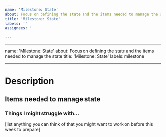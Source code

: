 ```yaml
---
name: 'Milestone: State'
about: Focus on defining the state and the items needed to manage the state
title: 'Milestone: State'
labels: ''
assignees: ''

---
```


---

name: 'Milestone: State'
about: Focus on defining the state and the items needed to manage the state
title: 'Milestone: State'
labels: milestone

---

# Description


## Items needed to manage state


### Things I might struggle with...
[list anything you can think of that you might want to work on before this week to prepare]
